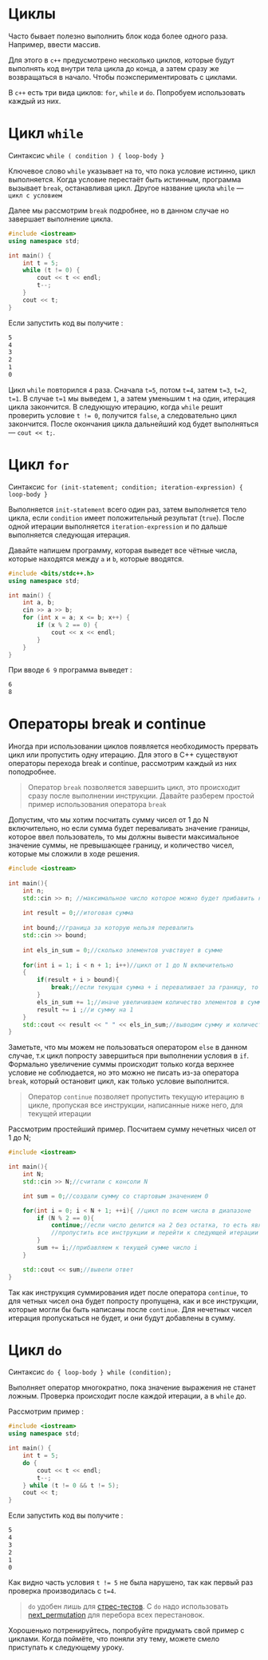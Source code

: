 # Циклы

Часто бывает полезно выполнить блок кода более одного раза. Например, ввести массив.

Для этого в `c++` предусмотрено несколько циклов, которые будут выполнять код внутри тела цикла до конца, а затем сразу же возвращаться в начало. Чтобы поэкспериментировать с циклами.

В `c++` есть три вида циклов: `for`, `while` и `do`. Попробуем использовать каждый из них.

Цикл `while`
===

Синтаксис `while ( condition ) { loop-body }`

Ключевое слово `while` указывает на то, что пока условие истинно, цикл выполняется. Когда условие перестаёт быть истинным, программа вызывает `break`, останавливая цикл. Другое название цикла `while` &mdash; `цикл с условием`

Далее мы рассмотрим `break` подробнее, но в данном случае но завершает выполнение цикла.

```cpp
#include <iostream>
using namespace std;

int main() {
    int t = 5;
    while (t != 0) {
        cout << t << endl;
        t--;
    }
    cout << t;
}
```

Если запустить код вы получите :

```bash
5
4
3
2
1
0
```

Цикл `while` повторился `4` раза. Сначала `t=5`, потом `t=4`, затем `t=3`, `t=2`, `t=1`. В случае `t=1` мы выведем `1`, а затем уменьшим `t` на один, итерация цикла закончится. В следующую итерацию, когда `while` решит проверить условие `t != 0`, получится `false`, а следовательно цикл закончится. После окончания цикла дальнейший код будет выполняться &mdash; `cout << t;`.

Цикл `for`
===

Синтаксис  `for (init-statement; condition; iteration-expression) { loop-body }`

Выполняется `init-statement` всего один раз, затем выполняется тело цикла, если `condition` имеет положительный результат (`true`). После одной итерации выполняется `iteration-expression` и по дальше выполняется следующая итерация.

Давайте напишем программу, которая выведет все чётные числа, которые находятся между `a` и `b`, которые вводятся.

```cpp
#include <bits/stdc++.h>
using namespace std;

int main() {
    int a, b;
    cin >> a >> b;
    for (int x = a; x <= b; x++) {
        if (x % 2 == 0) {
            cout << x << endl;
        }
    }
}
```

При вводе `6 9` программа выведет :

```bash
6 
8
```

Операторы break и continue
===

Иногда при использовании циклов появляется необходимость прервать цикл или пропустить одну итерацию. Для этого в C++ существуют операторы перехода break и continue, рассмотрим каждый из них поподробнее.

>Оператор `break` позволяется завершить цикл, это происходит сразу после выполнении инструкции. Давайте разберем простой пример использования оператора `break`

Допустим, что мы хотим посчитать сумму чисел от 1 до N включительно, но если сумма будет переваливать значение границы, которое ввел пользователь, то мы должны вывести максимальное значение суммы, не превышающее границу, и количество чисел, которые мы сложили в ходе решения.

```cpp
#include <iostream>
  
int main(){
    int n;
    std::cin >> n; //максимальное число которое можно будет прибавить к сумме
    
    int result = 0;//итоговая сумма
    
    int bound;//граница за которую нельзя перевалить
    std::cin >> bound;
    
    int els_in_sum = 0;//сколько элементов учвствует в сумме
    
    for(int i = 1; i < n + 1; i++)//цикл от 1 до N включительно
    {   
        if(result + i > bound){
            break;//если текущая сумма + i переваливает за границу, то выходим из цикла
        }
        els_in_sum += 1;//иначе увеличиваем количество элементов в сумме на 1
        result += i ;//и сумму на 1
    }
    std::cout << result << " " << els_in_sum;//выводим сумму и количество элементов в ней
}
```
Заметьте, что мы можем не пользоваться оператором `else` в данном случае, т.к цикл попросту завершиться при выполнении условия в `if`. Формально увеличение суммы происходит только когда верхнее условие не соблюдается, но это можно не писать из-за оператора `break`, который остановит цикл, как только условие выполнится.

>Оператор `continue` позволяет пропустить текущую итерацию в цикле, пропуская все инструкции, написанные ниже него, для текущей итерации

Рассмотрим простейший пример. Посчитаем сумму нечетных чисел от 1 до N;
```cpp
#include <iostream>

int main(){
    int N;
    std::cin >> N;//считали с консоли N 

    int sum = 0;//создали сумму со стартовым значением 0

    for(int i = 0; i < N + 1; ++i){ //цикл по всем числа в диапазоне
        if (N % 2 == 0){
            continue;//если число делится на 2 без остатка, то есть является четным, 
            //пропустить все инструкции и перейти к следующей итерации
        }
        sum += i;//прибавляем к текущей сумме число i 
    }

    std::cout << sum;//вывели ответ
}
```
Так как инструкция суммирования идет после оператора `continue`, то для четных чисел она будет попросту пропущена, как и все инструкции, которые могли бы быть написаны после `continue`. Для нечетных чисел итерация пропускаться не будет, и они будут добавлены в сумму.


Цикл `do`
===

Синтаксис `do { loop-body } while (condition);`

Выполняет оператор многократно, пока значение выражения не станет ложным. Проверка происходит после каждой итерации, а в `while` до. 

Рассмотрим пример :

```cpp
#include <iostream>
using namespace std;

int main() {
    int t = 5;
    do {
        cout << t << endl;
        t--;
    } while (t != 0 && t != 5);
    cout << t;
}
```

Если запустить код вы получите :

```bash
5
4
3
2
1
0
```

Как видно часть условия `t != 5` не была нарушено, так как первый раз проверка производилась с `t=4`.

> `do` удобен лишь для [стрес-тестов](./how-to-testing.md). С `do` надо использовать [next_permutation](https://en.cppreference.com/w/cpp/algorithm/next_permutation) для перебора всех перестановок.

Хорошенько потренируйтесь, попробуйте придумать свой пример с циклами. Когда поймёте, что поняли эту тему, можете смело приступать к следующему уроку.

